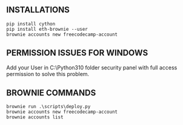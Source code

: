 ## INSTALLATIONS

```
pip install cython
pip install eth-brownie --user
brownie accounts new freecodecamp-account
```

## PERMISSION ISSUES FOR WINDOWS

Add your User in C:\Python310 folder security panel with full access permission to solve this problem.

## BROWNIE COMMANDS

```
brownie run .\scripts\deploy.py
brownie accounts new freecodecamp-account
brownie accounts list
```
